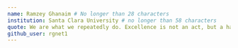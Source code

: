 ```yaml
--- 
name: Ramzey Ghanaim # No longer than 28 characters
institution: Santa Clara University # no longer than 58 characters
quote: We are what we repeatedly do. Excellence is not an act, but a habit.
github_user: rgnet1
---
```

